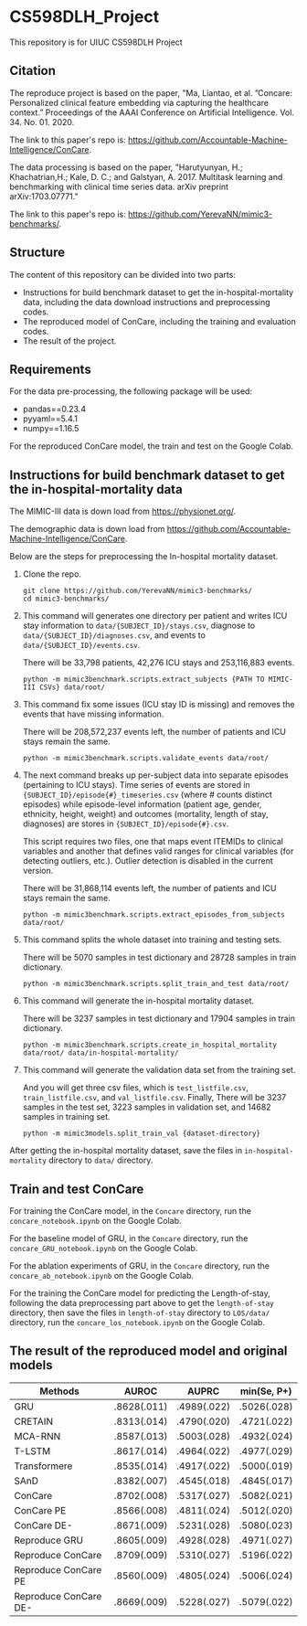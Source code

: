 # CS598DLH_Project
This repository is for UIUC CS598DLH Project

## Citation

The reproduce project is based on the paper, "Ma, Liantao, et al. ”Concare: Personalized clinical feature embedding via capturing the healthcare context.” Proceedings of the AAAI Conference on Artificial Intelligence. Vol. 34. No. 01. 2020.

The link to this paper's repo is: https://github.com/Accountable-Machine-Intelligence/ConCare.

The data processing is based on the paper, "Harutyunyan, H.; Khachatrian,H.; Kale, D. C.; and Galstyan, A. 2017. Multitask learning and benchmarking with clinical time series data. arXiv preprint arXiv:1703.07771."

The link to this paper's repo is: https://github.com/YerevaNN/mimic3-benchmarks/.


## Structure

The content of this repository can be divided into two parts:

- Instructions for build benchmark dataset to get the in-hospital-mortality data, including the data download instructions and preprocessing codes.
- The reproduced model of ConCare, including the training and evaluation codes.
- The result of the project.

## Requirements

For the data pre-processing, the following package will be used:

- pandas==0.23.4
- pyyaml==5.4.1
- numpy==1.16.5

For the reproduced ConCare model, the train and test on the Google Colab.

## Instructions for build benchmark dataset to get the in-hospital-mortality data

The MIMIC-III data is down load from https://physionet.org/.

The demographic data is down load from https://github.com/Accountable-Machine-Intelligence/ConCare.

Below are the steps for preprocessing the In-hospital mortality dataset.

1. Clone the repo.

   ```
   git clone https://github.com/YerevaNN/mimic3-benchmarks/
   cd mimic3-benchmarks/
   ```

2. This command will generates one directory per patient and writes ICU stay information to `data/{SUBJECT_ID}/stays.csv`, diagnose to `data/{SUBJECT_ID}/diagnoses.csv`, and events to `data/{SUBJECT_ID}/events.csv`.

   There will be 33,798 patients, 42,276 ICU stays and 253,116,883 events.

   ```
   python -m mimic3benchmark.scripts.extract_subjects {PATH TO MIMIC-III CSVs} data/root/
   ```

3. This command fix some issues (ICU stay ID is missing) and removes the events that have missing information. 

   There will be 208,572,237 events left, the number of patients and ICU stays remain the same.

   ```
   python -m mimic3benchmark.scripts.validate_events data/root/
   ```

4. The next command breaks up per-subject data into separate episodes (pertaining to ICU stays). Time series of events are stored in `{SUBJECT_ID}/episode{#}_timeseries.csv` (where # counts distinct episodes) while episode-level information (patient age, gender, ethnicity, height, weight) and outcomes (mortality, length of stay, diagnoses) are stores in `{SUBJECT_ID}/episode{#}.csv`. 

   This script requires two files, one that maps event ITEMIDs to clinical variables and another that defines valid ranges for clinical variables (for detecting outliers, etc.). Outlier detection is disabled in the current version.

   There will be 31,868,114 events left, the number of patients and ICU stays remain the same.

   ```
   python -m mimic3benchmark.scripts.extract_episodes_from_subjects data/root/
   ```

5. This command splits the whole dataset into training and testing sets.

   There will be 5070 samples in test dictionary and 28728 samples in train dictionary.

   ```
   python -m mimic3benchmark.scripts.split_train_and_test data/root/
   ```

6. This command will generate the in-hospital mortality dataset.

   There will be 3237 samples in test dictionary and 17904 samples in train dictionary.

   ```
   python -m mimic3benchmark.scripts.create_in_hospital_mortality data/root/ data/in-hospital-mortality/
   ```

7. This command will generate the validation data set from the training set. 

   And you will get three csv files, which is `test_listfile.csv`, `train_listfile.csv`, and `val_listfile.csv`. Finally, There will be 3237 samples in the test set, 3223 samples in validation set, and 14682 samples in training set.

   ```
   python -m mimic3models.split_train_val {dataset-directory}
   ```

After getting the in-hospital mortality dataset, save the files in `in-hospital-mortality` directory to `data/` directory.

## Train and test ConCare


For training the ConCare model, in the `Concare` directory, run the `concare_notebook.ipynb` on the Google Colab.

For the baseline model of GRU, in the `Concare` directory, run the `concare_GRU_notebook.ipynb` on the Google Colab.

For the ablation experiments of GRU, in the `Concare` directory, run the `concare_ab_notebook.ipynb` on the Google Colab.

For the training the ConCare model for predicting the Length-of-stay, following the data preprocessing part above to get the  `length-of-stay` directory, then save the files in `length-of-stay` directory to `LOS/data/` directory, run the `concare_los_notebook.ipynb` on the Google Colab.


## The result of the reproduced model and original models

| Methods               | AUROC         | AUPRC         | min(Se, P+)   |
| --------------------- | ------------- | ------------- | ------------- |
| GRU                   | .8628(.011)    | .4989(.022)   | .5026(.028)   |
| CRETAIN               | .8313(.014)    | .4790(.020)   | .4721(.022)   |
| MCA-RNN               | .8587(.013)    | .5003(.028)   | .4932(.024)   |
| T-LSTM                | .8617(.014)    | .4964(.022)   | .4977(.029)   |
| Transformere          | .8535(.014)    | .4917(.022)   | .5000(.019)   |
| SAnD                  | .8382(.007)    | .4545(.018)   | .4845(.017)   |
| ConCare               | .8702(.008)    | .5317(.027)   | .5082(.021)   |
| ConCare PE            | .8566(.008)    | .4811(.024)   | .5012(.020)   |
| ConCare DE-           | .8671(.009)    | .5231(.028)   | .5080(.023)   |
| Reproduce GRU         | .8605(.009)    | .4928(.028)   | .4971(.027)   |
| Reproduce ConCare     | .8709(.009)    | .5310(.027)   | .5196(.022)   |
| Reproduce ConCare PE  | .8560(.009)    | .4805(.024)   | .5006(.024)   |
| Reproduce ConCare DE- | .8669(.009)    | .5228(.027)   | .5079(.022)   |
